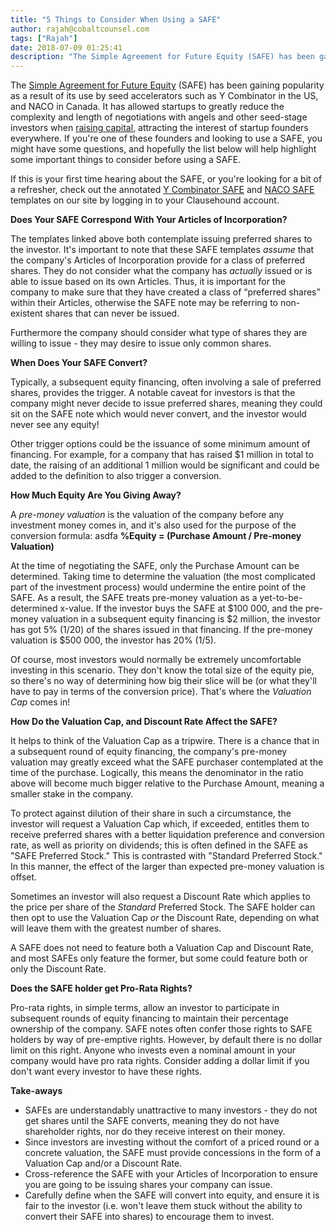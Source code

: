 ```yaml
---
title: "5 Things to Consider When Using a SAFE"
author: rajah@cobaltcounsel.com
tags: ["Rajah"]
date: 2018-07-09 01:25:41
description: "The Simple Agreement for Future Equity (SAFE) has been gaining popularity  as a result of its use by seed accelerators such as Y Combinator in the US, and NACO in Canada. It has allowed startups to gr..."
---
```


The [Simple Agreement for Future Equity](https://blog.clausehound.com/overview-of-safe/) (SAFE) has been gaining popularity  as a result of its use by seed accelerators such as Y Combinator in the US, and NACO in Canada. It has allowed startups to greatly reduce the complexity and length of negotiations with angels and other seed-stage investors when [raising capital](https://blog.clausehound.com/raising-capital-for-your-startup/), attracting the interest of startup founders everywhere. If you're one of these founders and looking to use a SAFE, you might have some questions, and hopefully the list below will help highlight some important things to consider before using a SAFE.

If this is your first time hearing about the SAFE, or you're looking for a bit of a refresher, check out the annotated [Y Combinator SAFE](https://www.clausehound.com/legal-contract/16368) and [NACO SAFE](https://www.clausehound.com/legal-contract/16289) templates on our site by logging in to your Clausehound account.

 

**Does Your SAFE Correspond With Your Articles of Incorporation?**

The templates linked above both contemplate issuing preferred shares to the investor. It's important to note that these SAFE templates *assume* that the company's Articles of Incorporation provide for a class of preferred shares. They do not consider what the company has *actually* issued or is able to issue based on its own Articles. Thus, it is important for the company to make sure that they have created a class of “preferred shares” within their Articles, otherwise the SAFE note may be referring to non-existent shares that can never be issued.

Furthermore the company should consider what type of shares they are willing to issue - they may desire to issue only common shares.

**When Does Your SAFE Convert?**

Typically, a subsequent equity financing, often involving a sale of preferred shares, provides the trigger. A notable caveat for investors is that the company might never decide to issue preferred shares, meaning they could sit on the SAFE note which would never convert, and the investor would never see any equity!

Other trigger options could be the issuance of some minimum amount of financing. For example, for a company that has raised $1 million in total to date, the raising of an additional 1 million would be significant and could be added to the definition to also trigger a conversion.

**How Much Equity Are You Giving Away?**

A *pre-money valuation* is the valuation of the company before any investment money comes in, and it's also used for the purpose of the conversion formula:
asdfa
**%Equity = (Purchase Amount / Pre-money Valuation)**

At the time of negotiating the SAFE, only the Purchase Amount can be determined. Taking time to determine the valuation (the most complicated part of the investment process) would undermine the entire point of the SAFE. As a result, the SAFE treats pre-money valuation as a yet-to-be-determined x-value. If the investor buys the SAFE at $100 000, and the pre-money valuation in a subsequent equity financing is $2 million, the investor has got 5% (1/20) of the shares issued in that financing. If the pre-money valuation is $500 000, the investor has 20% (1/5).

Of course, most investors would normally be extremely uncomfortable investing in this scenario. They don't know the total size of the equity pie, so there's no way of determining how big their slice will be (or what they'll have to pay in terms of the conversion price). That's where the *Valuation Cap* comes in!

**How Do the Valuation Cap, and Discount Rate Affect the SAFE?**

It helps to think of the Valuation Cap as a tripwire. There is a chance that in a subsequent round of equity financing, the company's pre-money valuation may greatly exceed what the SAFE purchaser contemplated at the time of the purchase. Logically, this means the denominator in the ratio above will become much bigger relative to the Purchase Amount, meaning a smaller stake in the company.

To protect against dilution of their share in such a circumstance, the investor will request a Valuation Cap which, if exceeded, entitles them to receive preferred shares with a better liquidation preference and conversion rate, as well as priority on dividends; this is often defined in the SAFE as "SAFE Preferred Stock." This is contrasted with "Standard Preferred Stock." In this manner, the effect of the larger than expected pre-money valuation is offset.

Sometimes an investor will also request a Discount Rate which applies to the price per share of the *Standard* Preferred Stock. The SAFE holder can then opt to use the Valuation Cap *or* the Discount Rate, depending on what will leave them with the greatest number of shares.

A SAFE does not need to feature both a Valuation Cap and Discount Rate, and most SAFEs only feature the former, but some could feature both or only the Discount Rate.

**Does the SAFE holder get Pro-Rata Rights?**

Pro-rata rights, in simple terms, allow an investor to participate in subsequent rounds of equity financing to maintain their percentage ownership of the company. SAFE notes often confer those rights to SAFE holders by way of pre-emptive rights. However, by default there is no dollar limit on this right. Anyone who invests even a nominal amount in your company would have pro rata rights. Consider adding a dollar limit if you don't want every investor to have these rights.

**Take-aways**
- SAFEs are understandably unattractive to many investors - they do not get shares until the SAFE converts, meaning they do not have shareholder rights, nor do they receive interest on their money.
- Since investors are investing without the comfort of a priced round or a concrete valuation, the SAFE must provide concessions in the form of a Valuation Cap and/or a Discount Rate.
- Cross-reference the SAFE with your Articles of Incorporation to ensure you are going to be issuing shares your company can issue.
- Carefully define when the SAFE will convert into equity, and ensure it is fair to the investor (i.e. won't leave them stuck without the ability to convert their SAFE into shares) to encourage them to invest.
